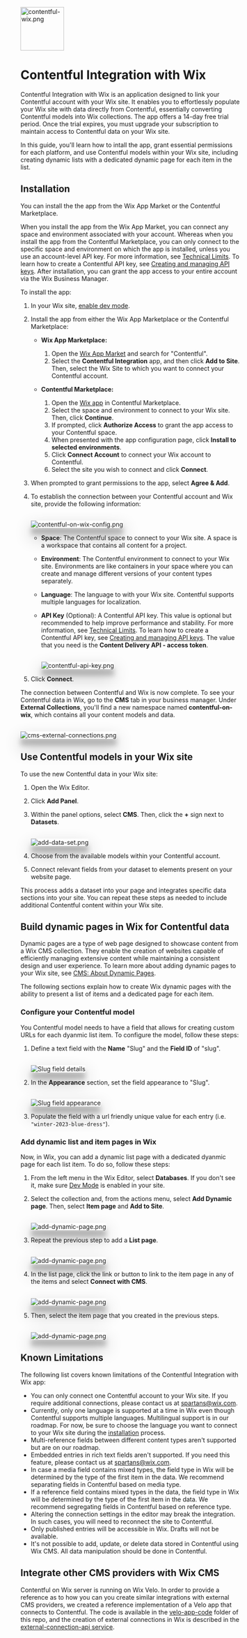 <img src="docs/images/rectangle-logo.png" alt="contentful-wix.png" width="100"/><br>
# Contentful Integration with Wix

Contentful Integration with Wix is an application designed to link your Contentful account with your Wix site. It enables you to effortlessly populate your Wix site with data directly from Contentful, essentially converting Contentful models into Wix collections. The app offers a 14-day free trial period. Once the trial expires, you must upgrade your subscription to maintain access to Contentful data on your Wix site.

In this guide, you'll learn how to intall the app, grant essential permissions for each platform, and use Contentful models within your Wix site, including creating dynamic lists with a dedicated dynamic page for each item in the list.

## Installation

You can install the the app from the Wix App Market or the Contentful Marketplace.

When you install the app from the Wix App Market, you can connect any space and environment associated with your account. Whereas when you install the app from the Contentful Marketplace, you can only connect to the specific space and environment on which the app is installed, unless you use an account-level API key. For more information, see [Technical Limits](https://www.contentful.com/developers/docs/technical-limits/). To learn how to create a Contentful API key, see [Creating and managing API keys](https://training.contentful.com/student/page/1050378-creating-and-managing-api-keys). After installation, you can grant the app access to your entire account via the Wix Business Manager.

To install the app:

1. In your Wix site, [enable dev mode](https://dev.wix.com/docs/develop-websites/articles/getting-started/resources/about-velo-by-wix#to-enable-velo-on-your-site).
1. Install the app from either the Wix App Marketplace or the Contentful Marketplace:

      * **Wix App Marketplace:**
          1. Open the [Wix App Market](https://www.wix.com/app-market/search-result?query=contentful) and search for "Contentful".
          1. Select the **Contentful Integration** app, and then click **Add to Site**. Then, select the Wix Site to which you want to connect your Contentful account.

      * **Contentful Marketplace:**
          1. Open the [Wix app](https://app.contentful.com/deeplink?link=apps&id=5oytqBOh7xKU40F5c28zQE) in Contentful Marketplace.
          2. Select the space and environment to connect to your Wix site. Then, click **Continue**.
          2. If prompted, click **Authorize Access** to grant the app access to your Contentful space.
          3. When presented with the app configuration page, click **Install to selected environments**.
          4. Click **Connect Account** to connect your Wix account to Contentful.
          5. Select the site you wish to connect and click **Connect**.

1. When prompted to grant permissions to the app, select **Agree & Add**.
1. To establish the connection between your Contentful account and Wix site, provide the following information:

    <img alt="contentful-on-wix-config.png" src="docs/images/contentful-on-wix-config.png" style="margin-top: 16px; box-shadow: rgba(0, 0, 0, 0.3) 0px 19px 38px, rgba(0, 0, 0, 0.22) 0px 15px 12px;"/>

    * **Space**: The Contentful space to connect to your Wix site. A space is a workspace that contains all content for a project. 
    * **Environment**: The Contentful environment to connect to your Wix site. Environments are like containers in your space where you can create and manage different versions of your content types separately.
    * **Language**: The language to with your Wix site. Contentful supports multiple languages for localization.
    * **API Key** (Optional): A Contentful API key. This value is optional but recommended to help improve performance and stability. For more information, see [Technical Limits](https://www.contentful.com/developers/docs/technical-limits/). To learn how to create a Contentful API key, see [Creating and managing API keys](https://training.contentful.com/student/page/1050378-creating-and-managing-api-keys). The value that you need is the **Content Delivery API - access token**.

       <img alt="contentful-api-key.png" src="docs/images/contentful-api-key.png" style="margin-top: 16px; box-shadow: rgba(0, 0, 0, 0.3) 0px 19px 38px, rgba(0, 0, 0, 0.22) 0px 15px 12px;"/>

1. Click **Connect**.

The connection between Contentful and Wix is now complete. To see your Contentful data in Wix, go to the **CMS** tab in your business manager. Under **External Collections**, you'll find a new namespace named **contentful-on-wix**, which contains all your content models and data.

<img alt="cms-external-connections.png" src="docs/images/cms-external-connections.png" style="margin-top: 16px; box-shadow: rgba(0, 0, 0, 0.3) 0px 19px 38px, rgba(0, 0, 0, 0.22) 0px 15px 12px;"/>

## Use Contentful models in your Wix site

To use the new Contentful data in your Wix site:

1. Open the Wix Editor.
1. Click **Add Panel**.
1. Within the panel options, select **CMS**. Then, click the **+** sign next to **Datasets**.

   <img alt="add-data-set.png" src="docs/images/add-data-set.png" style="margin-top: 16px; box-shadow: rgba(0, 0, 0, 0.3) 0px 19px 38px, rgba(0, 0, 0, 0.22) 0px 15px 12px;"/>

1. Choose from the available models within your Contentful account.
1. Connect relevant fields from your dataset to elements present on your website page.

This process adds a dataset into your page and integrates specific data sections into your site. You can repeat these steps as needed to include additional Contentful content within your Wix site.

## Build dynamic pages in Wix for Contentful data

Dynamic pages are a type of web page designed to showcase content from a Wix CMS collection. They enable the creation of websites capable of efficiently managing extensive content while maintaining a consistent design and user experience. To learn more about adding dynamic pages to your Wix site, see [CMS: About Dynamic Pages](https://support.wix.com/en/article/cms-about-dynamic-pages).

The following sections explain how to create Wix dynamic pages with the ability to present a list of items and a dedicated page for each item.

### Configure your Contentful model

You Contentful model needs to have a field that allows for creating custom URLs for each dyanmic list item. To configure the model, follow these steps:

1. Define a text field with the **Name** "Slug" and the **Field ID** of "slug".

      <img alt="Slug field details" src="docs/images/slug-field-details.png" style="margin-top: 16px; box-shadow: rgba(0, 0, 0, 0.3) 0px 19px 38px, rgba(0, 0, 0, 0.22) 0px 15px 12px;"/>

1.  In the **Appearance** section, set the field appearance to "Slug".
          
      <img alt="Slug field appearance" src="docs/images/slug-field-appearance.png" style="margin-top: 16px; box-shadow: rgba(0, 0, 0, 0.3) 0px 19px 38px, rgba(0, 0, 0, 0.22) 0px 15px 12px;"/>
   
1. Populate the field with a url friendly unique value for each entry (i.e. `"winter-2023-blue-dress"`).

### Add dynamic list and item pages in Wix

Now, in Wix, you can add a dynamic list page with a dedicated dyanmic page for each list item. To do so, follow these steps:

1. From the left menu in the Wix Editor, select **Databases**. If you don't see it, make sure [Dev Mode](https://dev.wix.com/docs/develop-websites/articles/getting-started/resources/about-velo-by-wix#to-enable-velo-on-your-site) is enabled in your site.

1. Select the collection and, from the actions menu, select **Add Dynamic page**. Then, select **Item page** and **Add to Site**.

   <img alt="add-dynamic-page.png" src="docs/images/add-dynamic-page.png" style="margin-top: 16px; box-shadow: rgba(0, 0, 0, 0.3) 0px 19px 38px, rgba(0, 0, 0, 0.22) 0px 15px 12px;"/>

1. Repeat the previous step to add a **List page**.

    <img alt="add-dynamic-page.png" src="docs/images/dynamic-page-select-type.png" style="margin-top: 16px; box-shadow: rgba(0, 0, 0, 0.3) 0px 19px 38px, rgba(0, 0, 0, 0.22) 0px 15px 12px;"/>

1. In the list page, click the link or button to link to the item page in any of the items and select **Connect with CMS**.

   <img alt="add-dynamic-page.png" src="docs/images/dynamic-page-connect-with-cms.png" style="margin-top: 16px; box-shadow: rgba(0, 0, 0, 0.3) 0px 19px 38px, rgba(0, 0, 0, 0.22) 0px 15px 12px;"/>

1. Then, select the item page that you created in the previous steps.

   <img alt="add-dynamic-page.png" src="docs/images/dynamic-page-select-item-page.png" style="margin-top: 16px; box-shadow: rgba(0, 0, 0, 0.3) 0px 19px 38px, rgba(0, 0, 0, 0.22) 0px 15px 12px;"/>

## Known Limitations

The following list covers known limitations of the Contentful Integration with Wix app:

* You can only connect one Contentful account to your Wix site. If you require additional connections, please contact us at spartans@wix.com.
* Currently, only one language is supported at a time in Wix even though Contentful supports multiple languages. Multilingual support is in our roadmap. For now, be sure to choose the language you want to connect to your Wix site during the [installation](#installation) process.
* Multi-reference fields between different content types aren't supported but are on our roadmap.
* Embedded entries in rich text fields aren't supported. If you need this feature, please contact us at spartans@wix.com.
* In case a media field contains mixed types, the field type in Wix will be determined by the type of the first item in the data. We recommend separating fields in Contentful based on media type.
* If a reference field contains mixed types in the data, the field type in Wix will be determined by the type of the first item in the data. We recommend segregating fields in Contentful based on reference type.
* Altering the connection settings in the editor may break the integration. In such cases, you will need to reconnect the site to Contentful.
* Only published entries will be accessible in Wix. Drafts will not be available.
* It's not possible to add, update, or delete data stored in Contentful using Wix CMS. All data manipulation should be done in Contentful.

## Integrate other CMS providers with Wix CMS

Contentful on Wix server is running on Wix Velo. In order to provide a reference as to how you can you create similar integrations with external CMS providers, we created a reference implementation of a Velo app that connects to Contentful. The code is available in the [velo-app-code](velo-app-code) folder of this repo, and the creation of external connections in Wix is described in the [external-connection-api service](velo-app-code/velo-code/backend/services/external-connection-api.js).
